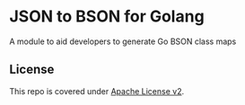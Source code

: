 # JSON to BSON for Golang

A module to aid developers to generate Go BSON class maps


## License

This repo is covered under [Apache License v2](LICENSE). 